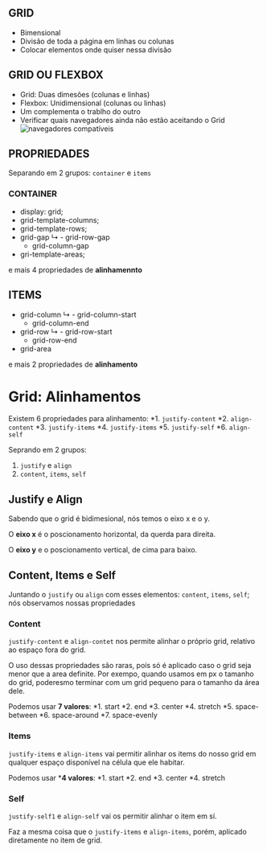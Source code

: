 ## GRID

- Bimensional
- Divisão de toda a página em linhas ou colunas
- Colocar elementos onde quiser nessa divisão


## GRID OU FLEXBOX

- Grid: Duas dimesões (colunas e linhas)
- Flexbox: Unidimensional (colunas ou linhas)
- Um complementa o trablho do outro
- Verificar quais navegadores ainda não estão aceitando o Grid
    ![navegadores compatíveis](https://i.imgur.com/nz748P2.png)

## PROPRIEDADES

Separando em 2 grupos: 
`container` e `items`

### CONTAINER

- display: grid;
- grid-template-columns;
- grid-template-rows;
- grid-gap
 ↳  - grid-row-gap
    - grid-column-gap
- gri-template-areas;

e mais 4 propriedades de **alinhamennto**



## ITEMS

- grid-column
↳   - grid-column-start
    - grid-column-end
- grid-row
↳   - grid-row-start
    - grid-row-end
- grid-area

e mais 2 propriedades de **alinhamento**

# Grid: Alinhamentos

Existem 6 propriedades para alinhamento:
*1. `justify-content`
*2. `align-content`
*3. `justify-items`
*4. `justify-items`
*5. `justify-self`
*6. `align-self`

Seprando em 2 grupos:
1. `justify` e `align`
2. `content`, `items`, `self`


## Justify e Align

Sabendo que o grid é bidimesional, nós temos o eixo x e o y.


O **eixo x** é o poscionamento horizontal, da querda para direita.

O **eixo y** e o poscionamento vertical, de cima para baixo.


## Content, Items e Self

Juntando o `justify` ou `align` com esses elementos: `content`, `items`, `self`; nós observamos nossas propriedades



### Content

`justify-content` e `align-contet` nos permite alinhar o próprio grid, relativo ao espaço fora do grid.

O uso dessas propriedades são raras, poís só é aplicado caso o grid seja menor que a area definite. Por exempo, quando usamos em px o tamanho do grid, poderesmo terminar com um grid pequeno para o tamanho da área dele.


Podemos usar **7 valores**:
*1. start
*2. end
*3. center
*4. stretch
*5. space-between
*6. space-around
*7. space-evenly


### Items

`justify-items` e `align-items` vai permitir alinhar os items do nosso grid em qualquer espaço disponível na célula que ele habitar.

Podemos usar ***4 valores**:
*1. start
*2. end
*3. center
*4. stretch

### Self

`justify-self1` e `align-self` vai os permitir alinhar o item em sí.

Faz a mesma coisa que o `justify-items` e `align-items`, porém, aplicado diretamente no item de grid.